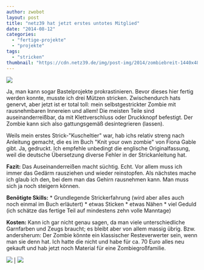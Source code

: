 ```yaml
---
author: zwobot
layout: post
title: "netz39 hat jetzt erstes untotes Mitglied"
date: "2014-08-12"
categories: 
  - "fertige-projekte"
  - "projekte"
tags: 
  - "stricken"
thumbnail: "https://cdn.netz39.de/img/post-img/2014/zombiebreit-1440x486.jpg"
---
```


![](https://cdn.netz39.de/img/post-img/2014/2014-07-27-11.48.28.jpg)

Ja, man kann sogar Bastelprojekte prokrastinieren. Bevor dieses hier fertig werden konnte, musste ich drei Mützen stricken. Zwischendurch hats genervt, aber jetzt ist er total toll: mein selbstgestrickter Zombie mit rausnehmbaren Innereien und allem! Die meisten Teile sind auseinanderreißbar, da mit Klettverschluss oder Druckknopf befestigt. Der Zombie kann sich also gattungsgemäß desintegrieren (lassen).

Weils mein erstes Strick-"Kuscheltier" war, hab ichs relativ streng nach Anleitung gemacht, die es im Buch "Knit your own zombie" von Fiona Gable gibt. Ja, gedruckt. Ich empfehle unbedingt die englische Originalfassung, weil die deutsche Übersetzung diverse Fehler in der Strickanleitung hat.

**Fazit:** Das Auseinanderreißen macht süchtig. Echt. Vor allem muss ich immer das Gedärm rausziehen und wieder reinstopfen. Als nächstes mache ich glaub ich den, bei dem man das Gehirn rausnehmen kann. Man muss sich ja noch steigern können.

**Benötigte Skills:** \* Grundlegende Strickerfahrung (wird aber alles auch noch einmal im Buch erläutert) \* etwas Sticken \* etwas Nähen \* viel Geduld (ich schätze das fertige Teil auf mindestens zehn volle Manntage)

**Kosten:** Kann ich gar nicht genau sagen, da man viele unterschiedliche Garnfarben und Zeugs braucht; es bleibt aber von allem massig übrig. Bzw. andersherum: Der Zombie könnte ein klassischer Resteverwerter sein, wenn man sie denn hat. Ich hatte die nicht und habe für ca. 70 Euro alles neu gekauft und hab jetzt noch Material für eine Zombiegroßfamilie.

![](https://cdn.netz39.de/img/post-img/2014/2014-07-27-11.48.15.jpg) | ![](https://cdn.netz39.de/img/post-img/2014/2014-07-27-11.50.35.jpg)